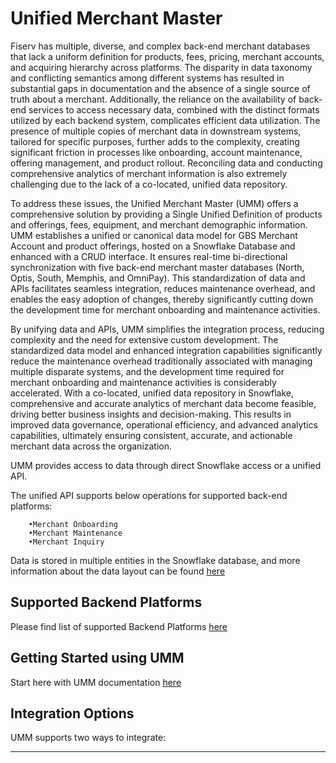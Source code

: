 # Unified Merchant Master

Fiserv has multiple, diverse, and complex back-end merchant databases that lack a uniform definition for products, fees, pricing, merchant accounts, and acquiring hierarchy across platforms. The disparity in data taxonomy and conflicting semantics among different systems has resulted in substantial gaps in documentation and the absence of a single source of truth about a merchant. Additionally, the reliance on the availability of back-end services to access necessary data, combined with the distinct formats utilized by each backend system, complicates efficient data utilization. The presence of multiple copies of merchant data in downstream systems, tailored for specific purposes, further adds to the complexity, creating significant friction in processes like onboarding, account maintenance, offering management, and product rollout. Reconciling data and conducting comprehensive analytics of merchant information is also extremely challenging due to the lack of a co-located, unified data repository.
 
To address these issues, the Unified Merchant Master (UMM) offers a comprehensive solution by providing a Single Unified Definition of products and offerings, fees, equipment, and merchant demographic information. UMM establishes a unified or canonical data model for GBS Merchant Account and product offerings, hosted on a Snowflake Database and enhanced with a CRUD interface. It ensures real-time bi-directional synchronization with five back-end merchant master databases (North, Optis, South, Memphis, and OmniPay). This standardization of data and APIs facilitates seamless integration, reduces maintenance overhead, and enables the easy adoption of changes, thereby significantly cutting down the development time for merchant onboarding and maintenance activities.
 
By unifying data and APIs, UMM simplifies the integration process, reducing complexity and the need for extensive custom development. The standardized data model and enhanced integration capabilities significantly reduce the maintenance overhead traditionally associated with managing multiple disparate systems, and the development time required for merchant onboarding and maintenance activities is considerably accelerated. With a co-located, unified data repository in Snowflake, comprehensive and accurate analytics of merchant data become feasible, driving better business insights and decision-making. This results in improved data governance, operational efficiency, and advanced analytics capabilities, ultimately ensuring consistent, accurate, and actionable merchant data across the organization.

UMM provides access to data through direct Snowflake access or a unified API.

The unified API supports below operations for supported back-end platforms:

        •Merchant Onboarding 
        •Merchant Maintenance 
        •Merchant Inquiry  

 Data is stored in multiple entities in the Snowflake database, and more information about the data layout can be found [here](?path=docs/specification/readMe.md)

## Supported Backend Platforms

Please find list of supported Backend Platforms [here](?path=docs/specification/supportedPlatforms.md)

## Getting Started using UMM

Start here with UMM documentation [here](?path=docs/specification/readMe.md)

## Integration Options

UMM supports two ways to integrate:

<!-- type: row -->

<!-- type: card
title: UMM API 
description: Use GraphQL queries to retrieve or manage merchant data as well as Rest APIs for UMM Master Data definition.
link: ?path=docs/getting-access/api-access.md
-->

<!-- type: card
title: Direct Access to UMM Snowflake Database
description: Consumer will have full read access to UMM Snowflake database and can use the data to Synch with their application incrementally or periodically.
link: ?path=docs/getting-access/database-access.md
-->

<!-- type: row-end -->

---
